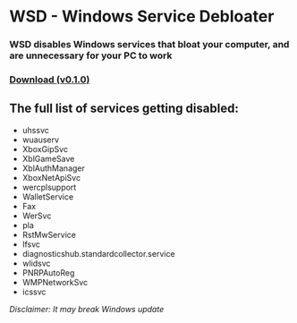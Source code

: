 # WSD - Windows Service Debloater

### WSD disables Windows services that bloat your computer, and are unnecessary for your PC to work

### [Download (v0.1.0)](https://github.com/tzwel/WSD/releases/download/0.1.0/WSD.exe)

## The full list of services getting disabled:
 
- uhssvc
- wuauserv
- XboxGipSvc
- XblGameSave
- XblAuthManager
- XboxNetApiSvc
- wercplsupport
- WalletService
- Fax
- WerSvc
- pla
- RstMwService
- lfsvc
- diagnosticshub.standardcollector.service
- wlidsvc
- PNRPAutoReg
- WMPNetworkSvc
- icssvc

*Disclaimer: It may break Windows update*
